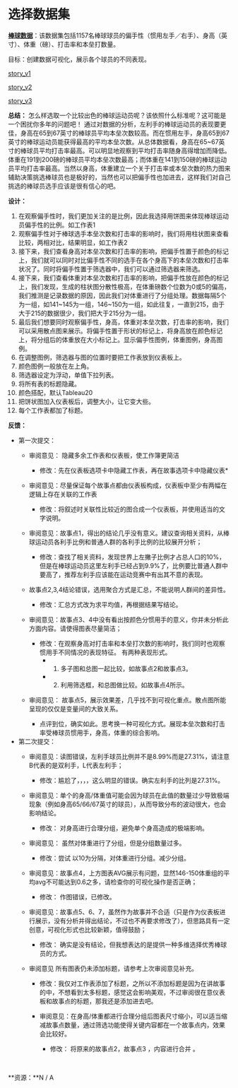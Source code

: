 # 选择数据集

[**棒球数据**](https://s3.amazonaws.com/udacity-hosted-downloads/ud507/baseball_data.csv)：该数据集包括1157名棒球球员的偏手性（惯用左手／右手）、身高（英寸）、体重（磅）、打击率和本垒打数量。

目标：创建数据可视化，展示各个球员的不同表现。



[story_v1]( https://public.tableau.com/profile/ethan3626#!/vizhome/2045/1_2?publish=yes)

[story_v2](https://public.tableau.com/profile/ethan3626#!/vizhome/-2_15538837570620/1?publish=yes)

[story_v3](https://public.tableau.com/profile/ethan3626#!/vizhome/-3_15539110743280/1?publish=yes)



**总结：**
怎么样选取一个比较出色的棒球运动员呢？该依照什么标准呢？这可能是一个困扰你多年的问题吧！
通过对数据的分析，左利手的棒球运动员的表现要更佳，身高在65到67英寸的棒球员平均本垒次数较高。而在惯用左手，身高65到67英寸的棒球运动员能获得最高的平均本垒次数。从总体数据看，身高在65~67英寸的棒球员平均打击率最高。可以明显地观察到平均打击率随身高得增加而降低。体重在191到200磅的棒球员平均本垒次数最高；而体重在141到150磅的棒球运动员平均打击率最高。当然以身高，体重建立一个关于打击率或本垒次数的热力图来辅助决策挑选棒球员也是极好的，当然也可以把偏手性也加进去，这样我们对自己挑选的棒球员选手应该是很有信心的吧。


**设计：**

1. 在观察偏手性时，我们更加关注的是比例，因此我选择用饼图来体现棒球运动员偏手性的比例。如工作表1
2. 观察偏手性对于棒球选手本垒次数和打击率的影响时，我们将用柱状图来查看比较，两相对比，结果明显，如工作表2
3. 接下来，我们查看身高对本垒次数和打击率的影响，把偏手性置于颜色的标记上，我们就可以同时对比偏手性不同的选手在各个身高下的本垒次数和打击率状况了。同时将偏手性置于筛选器中，我们可以通过筛选器来筛选。
4. 接下来，我们查看体重对本垒次数和打击率的影响，把偏手性放在颜色的标记上，我们发现，生成的柱状图分散性极高，在体重磅数个位数为0或5的偏高，我们推测是记录数据的原因，因此我们对体重进行了分组处理。数据每隔5个为一组，如141~145为一组，146~150为一组，如此往复，一直到215，由于大于215的数据很少，我们把大于215分为一组。
5. 最后我们想要同时观察偏手性，身高，体重对本垒次数，打击率的影响，我们可以采用散点图来展示。将偏手性置于形状的标记上，将身高放在颜色标记上，将分组后的体重放在大小标记上。显示偏手性图例，体重图例，身高图例。
6. 在调整图例，筛选器与图的位置时要把工作表放到仪表板上。
7. 颜色图例一般放在左上角。
8. 筛选器设定为浮动，单值下拉列表。
9. 将所有表的标题隐藏。
10. 颜色搭配，默认Tableau20
11. 把饼状图加入仪表板后，调整大小，让它变大些。
12. 每个工作表都加了标题。

**反馈：**

* 第一次提交： 
   * 审阅意见： 隐藏多余工作表和仪表板，使工作簿更简洁

      * 修改：先在仪表板选项卡中隐藏工作表，再在故事选项卡中隐藏仪表*

   * 审阅意见：尽量保证每个故事点都由仪表板构成，仪表板中至少有两幅在逻辑上存在关联的工作表

     * 修改：将叙述时关联性比较近的图合成一个仪表板，并使用适当的文字说明。
   * 审阅意见：故事点1，得出的结论几乎没有意义。建议查询相关资料，从棒球运动员各利手比例和普通人群的各利手比例的比较展开分析；

     * 修改：查找了相关资料，发现世界上左撇子比例才占总人口的10%，但是在棒球运动员这里左利手已经占到9.9%了，比例要比普通人群中要高了，推荐左利手应该能在运动竞赛中有出其不意的表现。
   * 故事点2,3,4结论错误，选用聚合方式是汇总，不能说明人群间的差异性。

      * 修改：汇总方式改为求平均值，再根据结果写结论。  
   * 审阅意见：故事点3、4中没有看出按颜色分惯用手的意义，你并未分析此方面内容。请使得图表尽量简洁；
   		* 修改：在观察身高对打击率和本垒打次数的影响时，我们同时也观察惯用手不同情况的表现特征。 有两种表现形式。
   			* 1. 多子图和总图一起比较，如故事点2和故事点3。
   			* 2. 利用筛选框，和总图做比较。如故事点4所示。
   * 审阅意见： 故事点5，展示效果差，几乎找不到可视化重点。散点图所能呈现的仅仅是变量间的大致关系。

      * 点评到位，确实如此。思考换一种可视化方式。展现本垒次数和打击率受棒球员惯用手，身高，体重的综合影响。 
* 第二次提交：
  * 审阅意见：读图错误，左利手球员比例并不是8.99%而是27.31%，请注意B代表的是双利手，L代表左利手；	

    *  修改：尴尬了，，，，这么明显的错误。确实左利手的比列是27.31%。
  * 审阅意见：单个的身高/体重值可能会因为球员在此值的数量过少导致极端现象（例如身高65/66/67英寸的球员），从而导致分布的波动很大，也会影响结论。 

    * 修改： 对身高进行合理分组，避免单个身高造成的极端影响。
  * 审阅意见： 虽然对体重进行了分组，但是分组数量过多。 

       * 修改：尝试 以10为分隔，对体重进行分组。减少分组。
   * 审阅意见：故事点4，上方图表AVG展示有问题，显然146-150体重组的平均avg不可能达到0.6之多，请检查你的可视化操作是否正确； 

      * 修改： 作图错误，已修改。 
  * 审阅意见：故事点5、6、7，虽然作为故事并不合适（只是作为仪表板进行展示，没有分析并得出结论，不过也不再要求修改了），但思路具有一定创意，可视化形式也比较新颖，值得鼓励；

    * 修改： 确实是没有结论，但我想表达的是提供一种多维选择优秀棒球员的方式。
  * 审阅意见 所有图表仍未添加标题，请参考上次审阅意见补充。
  	* 修改：我仅对工作表添加了标题，之所以不添加标题是因为在讲故事的中，不想看到太多标题，感觉这会影响美观，不过审阅很在意仪表板和故事点的标题，那我还是添加进去吧。
  	* 审阅意见：在身高/体重都进行合理分组后图表尺寸缩小，可以适当缩减故事点数量，通过筛选功能使得关键内容都在一个故事点内，效果会比较好。
  		* 修改： 将原来的故事点2，故事点3 ，内容进行合并 。
    

       ​     

   

**资源：**N / A

